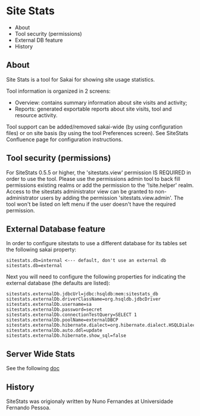 # Site Stats

- About
- Tool security (permissions)
- External DB feature
- History

## About
Site Stats is a tool for Sakai for showing site usage statistics.

Tool information is organized in 2 screens:
- Overview: contains summary information about site visits and activity;
- Reports:  generated exportable reports about site visits, tool and resource activity.
		
Tool support can be added/removed sakai-wide (by using configuration files) or on site basis (by
using the tool Preferences screen). See SiteStats Confluence page for configuration instructions.

## Tool security (permissions)
For SiteStats 0.5.5 or higher, the 'sitestats.view' permission IS REQUIRED in order to use the tool.
Please use the permissions admin tool to back fill permissions existing realms or add the permission to the '!site.helper' realm.
Access to the sitestats administrator view can be granted to non-administrator users by adding the permission 'sitestats.view.admin'.
The tool won't be listed on left menu if the user doesn't have the required permission.

## External Database feature
In order to configure sitestats to use a different database for its tables set the following sakai property:
```
sitestats.db=internal <--- default, don't use an external db
sitestats.db=external
```
Next you will need to configure the following properties for indicating the external database (the defaults are listed):
```
sitestats.externalDb.jdbcUrl=jdbc:hsqldb:mem:sitestats_db
sitestats.externalDb.driverClassName=org.hsqldb.jdbcDriver
sitestats.externalDb.username=sa
sitestats.externalDb.password=secret
sitestats.externalDb.connectionTestQuery=SELECT 1
sitestats.externalDb.poolName=externalDBCP
sitestats.externalDb.hibernate.dialect=org.hibernate.dialect.HSQLDialect
sitestats.externalDb.auto.ddl=update
sitestats.externalDb.hibernate.show_sql=false
```
## Server Wide Stats
See the following [doc](server_wide_stats.md)

## History
SiteStats was origionaly written by Nuno Fernandes at Universidade Fernando Pessoa.